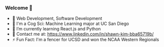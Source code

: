 ### Welcome 👋
- 🔭 Web Development, Software Development
- 📖 I'm a Cog Sci: Machine Learning major at UC San Diego
- 🌱 I’m currently learning React.js and Python
- 💬 Contact me at: https://www.linkedin.com/in/shawn-kim-bba65719b/
- ⚡ Fun Fact: I'm a fencer for UCSD and won the NCAA Western Regionals

<!--
**sjk002/sjk002** is a ✨ _special_ ✨ repository because its `README.md` (this file) appears on your GitHub profile.

Here are some ideas to get you started:

- 🔭 I’m currently working on ...
- 🌱 I’m currently learning
- 👯 I’m looking to collaborate on ...
- 🤔 I’m looking for help with ...
- 💬 Ask me about ...
- 📫 How to reach me: ...
- 😄 Pronouns: ...
- ⚡ Fun fact: ...
-->
